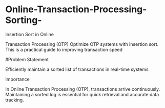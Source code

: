 # Online-Transaction-Processing-Sorting-

Insertion Sort in Online 

Transaction Processing 
(OTP)
 Optimize OTP systems with insertion sort. This is a practical guide to 
improving transaction speed

#Problem Statement

 Efficiently maintain a sorted list of 
transactions in real-time systems

 Importance
 
 In Online Transaction Processing 
(OTP), transactions arrive 
continuously.
 Maintaining a sorted log is essential 
for quick retrieval and accurate data 
tracking.
